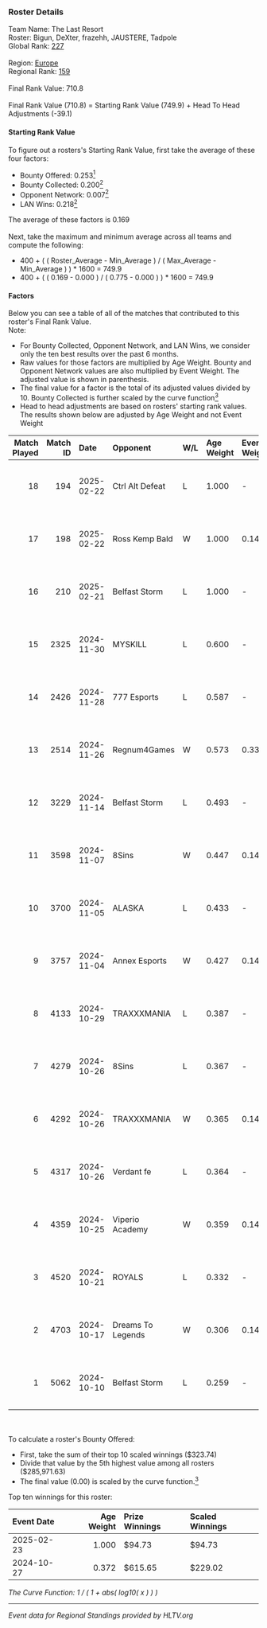 ### Roster Details<br />
Team Name: The Last Resort<br />
Roster: Bigun, DeXter, frazehh, JAUSTERE, Tadpole<br />
Global Rank: [227](../../standings_global_2025_02_28.md)<br />
<br />
Region: [Europe]( ../../standings_europe_2025_02_28.md)<br />
Regional Rank: [159]( ../../standings_europe_2025_02_28.md)<br />
<br />
Final Rank Value:  710.8<br />
<br />
Final Rank Value (710.8) = Starting Rank Value (749.9) + Head To Head Adjustments (-39.1)<br />

#### Starting Rank Value<br />
To figure out a rosters's Starting Rank Value, first take the average of these four factors:<br />
- Bounty Offered: 0.253[<sup>1</sup>](#table2)
- Bounty Collected: 0.200[<sup>2</sup>](#table1)
- Opponent Network: 0.007[<sup>2</sup>](#table1)
- LAN Wins: 0.218[<sup>2</sup>](#table1)

The average of these factors is 0.169<br />
<br />
Next, take the maximum and minimum average across all teams and compute the following:<br />
- 400 + ( ( Roster_Average - Min_Average ) / ( Max_Average - Min_Average ) ) * 1600 = 749.9
- 400 + ( ( 0.169 - 0.000 ) / ( 0.775 - 0.000 ) ) * 1600 = 749.9


#### Factors<br />
Below you can see a table of all of the matches that contributed to this roster's Final Rank Value.<br />
Note:<br />

- For Bounty Collected, Opponent Network, and LAN Wins, we consider only the ten best results over the past 6 months.
- Raw values for those factors are multiplied by Age Weight. Bounty and Opponent Network values are also multiplied by Event Weight. The adjusted value is shown in parenthesis.
- The final value for a factor is the total of its adjusted values divided by 10. Bounty Collected is further scaled by the curve function[<sup>3</sup>](#curveFunction)
- Head to head adjustments are based on rosters' starting rank values. The results shown below are adjusted by Age Weight and not Event Weight
<span id="table1"></span><br />


| Match Played | Match ID | Date       | Opponent          | W/L | Age Weight | Event Weight | Bounty Collected | Opponent Network | LAN Wins  | H2H Adj. | Roster                                    |
| -: | -: | :- | :- | :- | :- | :- | :- | :- | :- | -: | :- |
|           18 |      194 | 2025-02-22 | Ctrl Alt Defeat   | L   | 1.000      | -            | -                | -                | -         |    -8.39 | Bigun, DeXter, frazehh, JAUSTERE, Tadpole |
|           17 |      198 | 2025-02-22 | Ross Kemp Bald    | W   | 1.000      | 0.143        | 0.000 (0.000)    | 0.050 (0.007)    | 1 (1.000) |     6.46 | Bigun, DeXter, frazehh, JAUSTERE, Tadpole |
|           16 |      210 | 2025-02-21 | Belfast Storm     | L   | 1.000      | -            | -                | -                | -         |   -14.79 | Bigun, DeXter, frazehh, JAUSTERE, Tadpole |
|           15 |     2325 | 2024-11-30 | MYSKILL           | L   | 0.600      | -            | -                | -                | -         |   -10.23 | Bigun, DeXter, frazehh, JAUSTERE, Zulu    |
|           14 |     2426 | 2024-11-28 | 777 Esports       | L   | 0.587      | -            | -                | -                | -         |   -11.36 | Bigun, DeXter, frazehh, JAUSTERE, Zulu    |
|           13 |     2514 | 2024-11-26 | Regnum4Games      | W   | 0.573      | 0.333        | 0.003 (0.001)    | 0.125 (0.024)    | 0 (0.000) |     6.82 | Bigun, DeXter, frazehh, JAUSTERE, Zulu    |
|           12 |     3229 | 2024-11-14 | Belfast Storm     | L   | 0.493      | -            | -                | -                | -         |    -7.74 | Bigun, DeXter, frazehh, JAUSTERE, Zulu    |
|           11 |     3598 | 2024-11-07 | 8Sins             | W   | 0.447      | 0.143        | 0.006 (0.000)    | 0.251 (0.016)    | 0 (0.000) |    10.86 | Bigun, DeXter, frazehh, JAUSTERE, Zulu    |
|           10 |     3700 | 2024-11-05 | ALASKA            | L   | 0.433      | -            | -                | -                | -         |    -1.71 | Bigun, DeXter, frazehh, JAUSTERE, Zulu    |
|            9 |     3757 | 2024-11-04 | Annex Esports     | W   | 0.427      | 0.143        | 0.000 (0.000)    | 0.064 (0.004)    | 0 (0.000) |     4.82 | Bigun, DeXter, frazehh, JAUSTERE, Zulu    |
|            8 |     4133 | 2024-10-29 | TRAXXXMANIA       | L   | 0.387      | -            | -                | -                | -         |    -6.97 | DeXter, frazehh, ifan, JAUSTERE, Zulu     |
|            7 |     4279 | 2024-10-26 | 8Sins             | L   | 0.367      | -            | -                | -                | -         |    -2.66 | DeXter, frazehh, ifan, JAUSTERE, Zulu     |
|            6 |     4292 | 2024-10-26 | TRAXXXMANIA       | W   | 0.365      | 0.143        | 0.000 (0.000)    | 0.139 (0.007)    | 1 (0.365) |     4.97 | DeXter, frazehh, ifan, JAUSTERE, Zulu     |
|            5 |     4317 | 2024-10-26 | Verdant fe        | L   | 0.364      | -            | -                | -                | -         |    -6.26 | DeXter, frazehh, ifan, JAUSTERE, Zulu     |
|            4 |     4359 | 2024-10-25 | Viperio Academy   | W   | 0.359      | 0.143        | 0.001 (0.000)    | 0.123 (0.006)    | 1 (0.359) |     3.70 | DeXter, frazehh, ifan, JAUSTERE, Zulu     |
|            3 |     4520 | 2024-10-21 | ROYALS            | L   | 0.332      | -            | -                | -                | -         |    -5.66 | DeXter, frazehh, ifan, JAUSTERE, Zulu     |
|            2 |     4703 | 2024-10-17 | Dreams To Legends | W   | 0.306      | 0.143        | 0.000 (0.000)    | 0.090 (0.004)    | 0 (0.000) |     3.38 | DeXter, frazehh, ifan, JAUSTERE, Zulu     |
|            1 |     5062 | 2024-10-10 | Belfast Storm     | L   | 0.259      | -            | -                | -                | -         |    -4.34 | DeXter, frazehh, ifan, JAUSTERE, Zulu     |

<br />
<span id="table2"></span><br />
To calculate a roster's Bounty Offered:<br />

- First, take the sum of their top 10 scaled winnings ($323.74)
- Divide that value by the 5th highest value among all rosters ($285,971.63)
- The final value (0.00) is scaled by the curve function.[<sup>3</sup>](#curveFunction)

Top ten winnings for this roster:<br />

| Event Date | Age Weight | Prize Winnings | Scaled Winnings |
| :- | -: | :- | :- |
| 2025-02-23 |      1.000 | $94.73         | $94.73          |
| 2024-10-27 |      0.372 | $615.65        | $229.02         |


<span id="curveFunction"></span>_The Curve Function: 1 / ( 1 + abs( log10( x ) ) )_<br />

---
_Event data for Regional Standings provided by HLTV.org_<br />

